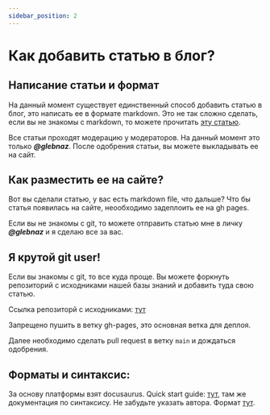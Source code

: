 ```yaml
---
sidebar_position: 2
---
```


# Как добавить статью в блог? 

## Написание статьи и формат

На данный момент существует единственный способ добавить статью в блог, это написать ее в формате markdown.
Это не так сложно сделать, если вы не знакомы с markdown, то можете прочитать [эту статью](https://www.markdownguide.org/basic-syntax/).

Все статьи проходят модерацию у модераторов. На данный момент это только **_@glebnaz_**. После одобрения статьи, вы можете выкладывать ее на сайт. 

## Как разместить ее на сайте? 

Вот вы сделали статью, у вас есть markdown file, что дальше? Что бы статья появилась на сайте, неообходимо задеплоить ее на gh pages.

Если вы не знакомы с git, то можете отправить статью мне в личку **_@glebnaz_** и я сделаю все за вас. 

## Я крутой git user! 

Если вы знакомы с git, то все куда проще. Вы можете форкнуть репозиторий с исходниками нашей базы знаний и добавить туда свою статью.

Ссылка репозиторй с исходниками: [тут](https://github.com/one-way-russia/knowledge-base/tree/main)

Запрещено пушить в ветку gh-pages, это основная ветка для деплоя.

Далее необходимо сделать pull request в ветку `main` и дождаться одобрения.

## Форматы и синтаксис:

За основу платформы взят docusaurus. Quick start guide: [тут](https://docusaurus.io/docs/next/installation), там же документация по синтаксису. Не забудьте указать автора. 
Формат [тут](https://docusaurus.io/docs/blog#global-authors).
